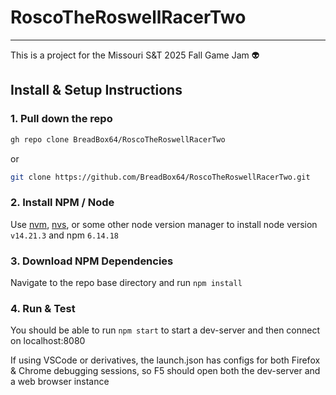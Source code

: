 # RoscoTheRoswellRacerTwo
----
This is a project for the Missouri S&T 2025 Fall Game Jam 👽

## Install & Setup Instructions
### 1. Pull down the repo

```bash
gh repo clone BreadBox64/RoscoTheRoswellRacerTwo
```
or
```bash
git clone https://github.com/BreadBox64/RoscoTheRoswellRacerTwo.git
```

### 2. Install NPM / Node

Use [nvm](https://github.com/nvm-sh/nvm), [nvs](https://github.com/jasongin/nvs), or some other node version manager to install node version `v14.21.3` and npm `6.14.18`

### 3. Download NPM Dependencies

Navigate to the repo base directory and run `npm install` 

### 4. Run & Test

You should be able to run `npm start` to start a dev-server and then connect on localhost:8080

If using VSCode or derivatives, the launch.json has configs for both Firefox & Chrome debugging sessions, so F5 should open both the dev-server and a web browser instance